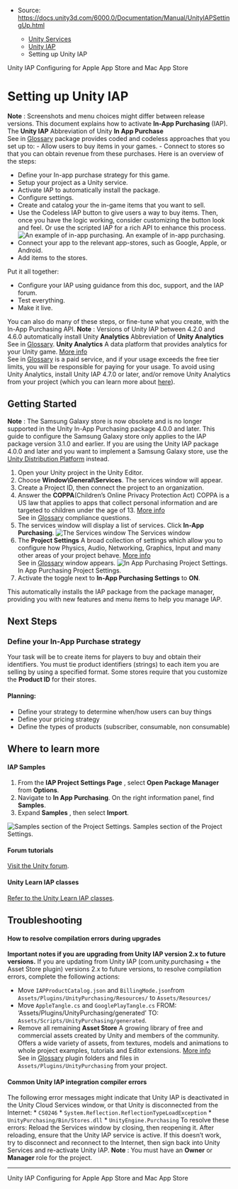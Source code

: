 * Source: https://docs.unity3d.com/6000.0/Documentation/Manual/UnityIAPSettingUp.html

  * [Unity Services](https://docs.unity3d.com/6000.0/Documentation/Manual/UnityServices.html)
  * [Unity IAP](https://docs.unity3d.com/6000.0/Documentation/Manual/UnityIAP.html)
  * Setting up Unity IAP


[](https://docs.unity3d.com/6000.0/Documentation/Manual/UnityIAP.html)
Unity IAP
[](https://docs.unity3d.com/6000.0/Documentation/Manual/UnityIAPAppleConfiguration.html)
Configuring for Apple App Store and Mac App Store
# Setting up Unity IAP
**Note** : Screenshots and menu choices might differ between release versions.
This document explains how to activate **In-App Purchasing** (IAP). 
The **Unity IAP** Abbreviation of Unity **In App Purchase**  
See in [Glossary](https://docs.unity3d.com/6000.0/Documentation/Manual/Glossary.html#UnityIAP) package provides coded and codeless approaches that you set up to: - Allow users to buy items in your games. - Connect to stores so that you can obtain revenue from these purchases.
Here is an overview of the steps:
  * Define your In-app purchase strategy for this game.
  * Setup your project as a Unity service.
  * Activate IAP to automatically install the package.
  * Configure settings.
  * Create and catalog your the in-game items that you want to sell.
  * Use the Codeless IAP button to give users a way to buy items. Then, once you have the logic working, consider customizing the button look and feel. Or use the scripted IAP for a rich API to enhance this process. 
![An example of in-app purchasing.](https://docs.unity3d.com/6000.0/Documentation/uploads/Main/IAP-DemoButtons.png) An example of in-app purchasing.
  * Connect your app to the relevant app-stores, such as Google, Apple, or Android. 
  * Add items to the stores.


Put it all together:
  * Configure your IAP using guidance from this doc, support, and the IAP forum.
  * Test everything.
  * Make it live.


You can also do many of these steps, or fine-tune what you create, with the In-App Purchasing API.
**Note** : Versions of Unity IAP between 4.2.0 and 4.6.0 automatically install Unity **Analytics** Abbreviation of **Unity Analytics**  
See in [Glossary](https://docs.unity3d.com/6000.0/Documentation/Manual/Glossary.html#Analytics). **Unity Analytics** A data platform that provides analytics for your Unity game. [More info](https://docs.unity.com/ugs/en-us/manual/analytics/manual/overview)  
See in [Glossary](https://docs.unity3d.com/6000.0/Documentation/Manual/Glossary.html#UnityAnalytics) is a paid service, and if your usage exceeds the free tier limits, you will be responsible for paying for your usage. To avoid using Unity Analytics, install Unity IAP 4.7.0 or later, and/or remove Unity Analytics from your project (which you can learn more about [here](https://forum.unity.com/threads/important-iap-sdk-usage-of-analytics-changed-as-of-version-4-7-0.1301283/)).
## Getting Started
**Note** : The Samsung Galaxy store is now obsolete and is no longer supported in the Unity In-App Purchasing package 4.0.0 and later. This guide to configure the Samsung Galaxy store only applies to the IAP package version 3.1.0 and earlier. If you are using the Unity IAP package 4.0.0 and later and you want to implement a Samsung Galaxy store, use the [Unity Distribution Platform](https://docs.unity3d.com/Manual/udp.html) instead.
  1. Open your Unity project in the Unity Editor.
  2. Choose **Window\General\Services**. The services window will appear.
  3. Create a Project ID, then connect the project to an organization.
  4. Answer the **COPPA**(Children’s Online Privacy Protection Act) COPPA is a US law that applies to apps that collect personal information and are targeted to children under the age of 13. [More info](https://docs.unity.com/ugs/manual/analytics/manual/privacy-overview)  
See in [Glossary](https://docs.unity3d.com/6000.0/Documentation/Manual/Glossary.html#COPPA) compliance questions.
  5. The services window will display a list of services. Click **In-App Purchasing**.
![The Services window](https://docs.unity3d.com/6000.0/Documentation/uploads/Main/IAP-ServicesList.png) The Services window
  6. The **Project Settings** A broad collection of settings which allow you to configure how Physics, Audio, Networking, Graphics, Input and many other areas of your project behave. [More info](https://docs.unity3d.com/6000.0/Documentation/Manual/comp-ManagerGroup.html)  
See in [Glossary](https://docs.unity3d.com/6000.0/Documentation/Manual/Glossary.html#ProjectSettings) window appears.
![In App Purchasing Project Settings.](https://docs.unity3d.com/6000.0/Documentation/uploads/Main/IAP-ProjectSettings.png) In App Purchasing Project Settings.
  7. Activate the toggle next to **In-App Purchasing Settings** to **ON**.


This automatically installs the IAP package from the package manager, providing you with new features and menu items to help you manage IAP. 
## Next Steps
### Define your In-App Purchase strategy
Your task will be to create items for players to buy and obtain their identifiers.
You must tie product identifiers (strings) to each item you are selling by using a specified format. Some stores require that you customize the **Product ID** for their stores.
#### Planning:
  * Define your strategy to determine when/how users can buy things
  * Define your pricing strategy
  * Define the types of products (subscriber, consumable, non consumable)


## Where to learn more
#### IAP Samples
  1. From the **IAP Project Settings Page** , select **Open Package Manager** from **Options**.
  2. Navigate to **In App Purchasing**. On the right information panel, find **Samples**.
  3. Expand **Samples** , then select **Import**.

![Samples section of the Project Settings.](https://docs.unity3d.com/6000.0/Documentation/uploads/Main/IAP-Samples.png) Samples section of the Project Settings.
#### Forum tutorials
[Visit the Unity forum](https://forum.unity.com/threads/sample-iap-project.529555/). 
#### Unity Learn IAP classes
[Refer to the Unity Learn IAP classes](https://learn.unity.com/tutorial/unity-iap). 
## Troubleshooting
#### How to resolve compilation errors during upgrades
**Important notes if you are upgrading from Unity IAP version 2.x to future versions.**
If you are updating from Unity IAP (com.unity.purchasing + the Asset Store plugin) versions 2.x to future versions, to resolve compilation errors, complete the following actions:
  * Move `IAPProductCatalog.json` and `BillingMode.json`from `Assets/Plugins/UnityPurchasing/Resources/` to `Assets/Resources/`
  * Move `AppleTangle.cs` and `GooglePlayTangle.cs` FROM: ‘Assets/Plugins/UnityPurchasing/generated’ TO: `Assets/Scripts/UnityPurchasing/generated`.
  * Remove all remaining **Asset Store** A growing library of free and commercial assets created by Unity and members of the community. Offers a wide variety of assets, from textures, models and animations to whole project examples, tutorials and Editor extensions. [More info](https://docs.unity3d.com/6000.0/Documentation/Manual/AssetStore.html)  
See in [Glossary](https://docs.unity3d.com/6000.0/Documentation/Manual/Glossary.html#AssetStore) plugin folders and files in `Assets/Plugins/UnityPurchasing` from your project.


#### Common Unity IAP integration compiler errors
The following error messages might indicate that Unity IAP is deactivated in the Unity Cloud Services window, or that Unity is disconnected from the Internet: * `CS0246` * `System.Reflection.ReflectionTypeLoadException` * `UnityPurchasing/Bin/Stores.dll` * `UnityEngine.Purchasing`
To resolve these errors:
Reload the Services window by closing, then reopening it. After reloading, ensure that the Unity IAP service is active. If this doesn’t work, try to disconnect and reconnect to the Internet, then sign back into Unity Services and re-activate Unity IAP.
**Note** : You must have an **Owner** or **Manager** role for the project.
* * *
[](https://docs.unity3d.com/6000.0/Documentation/Manual/UnityIAP.html)
Unity IAP
[](https://docs.unity3d.com/6000.0/Documentation/Manual/UnityIAPAppleConfiguration.html)
Configuring for Apple App Store and Mac App Store
